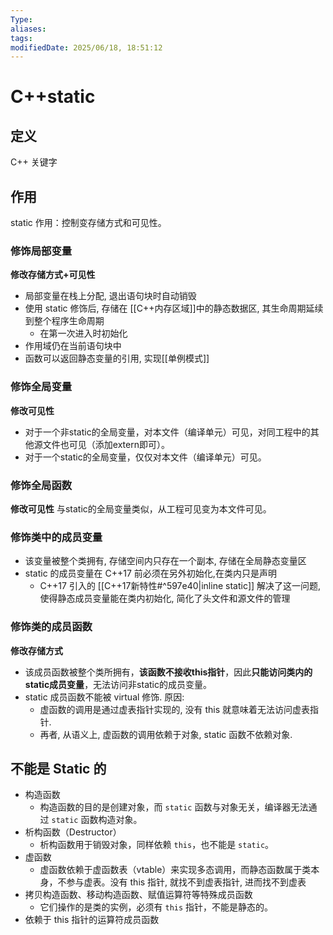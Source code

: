 ```yaml
---
Type:
aliases: 
tags: 
modifiedDate: 2025/06/18, 18:51:12
---
```


# C++static

## 定义

C++ 关键字

## 作用

static 作用：控制变存储方式和可见性。

### 修饰局部变量

**修改存储方式+可见性**
- 局部变量在栈上分配, 退出语句块时自动销毁
- 使用 static 修饰后, 存储在 [[C++内存区域]]中的静态数据区, 其生命周期延续到整个程序生命周期
    - 在第一次进入时初始化
- 作用域仍在当前语句块中
- 函数可以返回静态变量的引用, 实现[[单例模式]]

### 修饰全局变量

**修改可见性**
- 对于一个非static的全局变量，对本文件（编译单元）可见，对同工程中的其他源文件也可见（添加extern即可）。
- 对于一个static的全局变量，仅仅对本文件（编译单元）可见。

### 修饰全局函数

**修改可见性**
与static的全局变量类似，从工程可见变为本文件可见。

### 修饰类中的成员变量

- 该变量被整个类拥有, 存储空间内只存在一个副本, 存储在全局静态变量区
- static 的成员变量在 C++17 前必须在另外初始化,在类内只是声明
    - C++17 引入的 [[C++17新特性#^597e40|inline static]] 解决了这一问题, 使得静态成员变量能在类内初始化, 简化了头文件和源文件的管理

### 修饰类的成员函数

**修改存储方式**
- 该成员函数被整个类所拥有，**该函数不接收this指针**，因此**只能访问类内的static成员变量**，无法访问非static的成员变量。
- static 成员函数不能被 virtual 修饰. 原因:
    - 虚函数的调用是通过虚表指针实现的, 没有 this 就意味着无法访问虚表指针. 
    - 再者, 从语义上, 虚函数的调用依赖于对象, static 函数不依赖对象. 

## 不能是 Static 的

- 构造函数
    - 构造函数的目的是创建对象，而 `static` 函数与对象无关，编译器无法通过 `static` 函数构造对象。
- 析构函数（Destructor）
    - 析构函数用于销毁对象，同样依赖 `this`，也不能是 `static`。
- 虚函数
    - 虚函数依赖于虚函数表（vtable）来实现多态调用，而静态函数属于类本身，不参与虚表。没有 this 指针, 就找不到虚表指针, 进而找不到虚表
- 拷贝构造函数、移动构造函数、赋值运算符等特殊成员函数
    - 它们操作的是类的实例，必须有 `this` 指针，不能是静态的。
- 依赖于 this 指针的运算符成员函数
